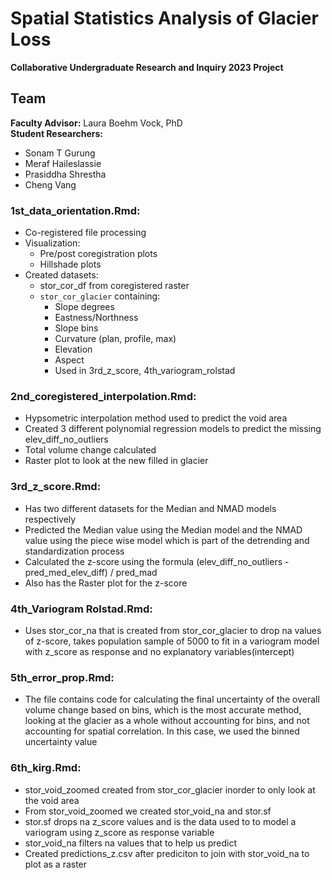 # Spatial Statistics Analysis of Glacier Loss  
**Collaborative Undergraduate Research and Inquiry 2023 Project**  

## Team  
**Faculty Advisor:** Laura Boehm Vock, PhD  
**Student Researchers:**  
- Sonam T Gurung  
- Meraf Haileslassie  
- Prasiddha Shrestha  
- Cheng Vang  

### 1st_data_orientation.Rmd:
- Co-registered file processing  
- Visualization:  
  - Pre/post coregistration plots  
  - Hillshade plots  
- Created datasets:  
  - stor_cor_df from coregistered raster  
  - `stor_cor_glacier` containing:  
    - Slope degrees  
    - Eastness/Northness  
    - Slope bins  
    - Curvature (plan, profile, max)  
    - Elevation  
    - Aspect  
    - Used in 3rd_z_score, 4th_variogram_rolstad

    
### 2nd_coregistered_interpolation.Rmd:
- Hypsometric interpolation method used to predict the void area
- Created 3 different polynomial regression models to predict the missing elev_diff_no_outliers
- Total volume change calculated
- Raster plot to look at the new filled in glacier
   
### 3rd_z_score.Rmd:
- Has two different datasets for the Median and NMAD models respectively
- Predicted the Median value using the Median model and the NMAD value using the piece wise model which is part of the detrending and standardization process
- Calculated the z-score using the formula (elev_diff_no_outliers - pred_med_elev_diff) / pred_mad
- Also has the Raster plot for the z-score
    

### 4th_Variogram Rolstad.Rmd:
- Uses stor_cor_na that is created from stor_cor_glacier to drop na values of z-score, takes population sample of 5000 to fit in a variogram model with z_score as response and no explanatory variables(intercept)
  
### 5th_error_prop.Rmd:
- The file contains code for calculating the final uncertainty of the overall volume change based on bins, which is the most accurate method, looking at the glacier as a whole without accounting for bins, and not accounting for spatial correlation. In this case, we used the binned uncertainty value

### 6th_kirg.Rmd:
- stor_void_zoomed created from stor_cor_glacier inorder to only look at the void area
- From stor_void_zoomed we created stor_void_na and stor.sf
- stor.sf drops na z_score values and is the data used to to model a variogram using z_score as response variable 
- stor_void_na filters na values that to help us predict
- Created predictions_z.csv after prediciton to join with stor_void_na to plot as a raster